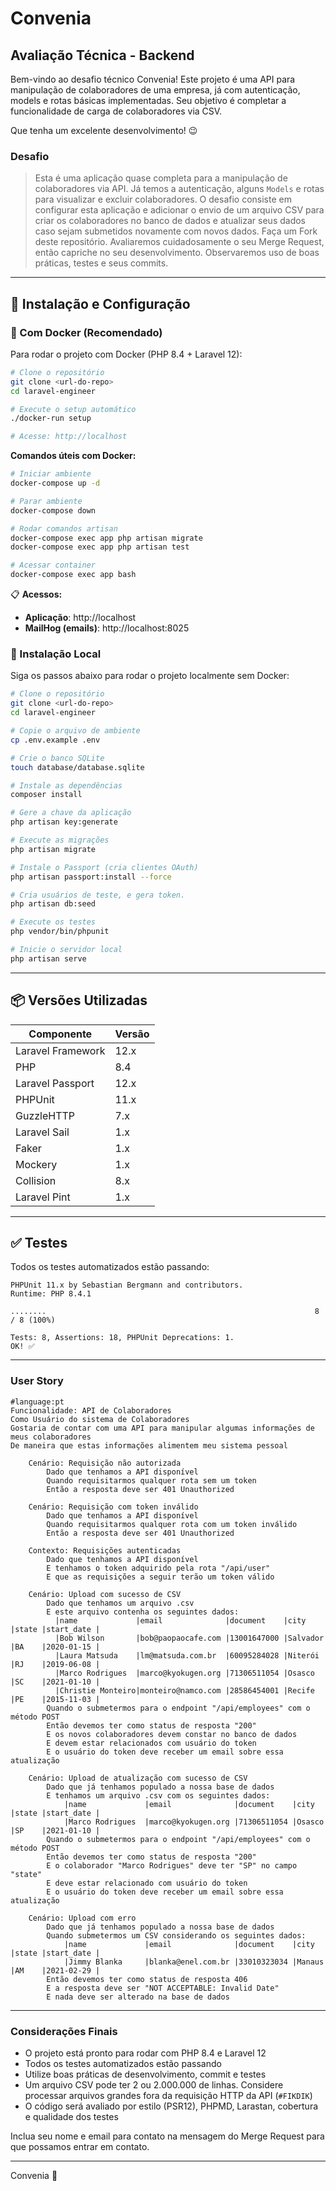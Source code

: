 # Convenia


## Avaliação Técnica - Backend

Bem-vindo ao desafio técnico Convenia! Este projeto é uma API para manipulação de colaboradores de uma empresa, já com autenticação, models e rotas básicas implementadas. Seu objetivo é completar a funcionalidade de carga de colaboradores via CSV.

Que tenha um excelente desenvolvimento! :wink:

### Desafio

> Esta é uma aplicação quase completa para a manipulação de colaboradores via API. Já temos a autenticação, alguns `Models` e rotas para visualizar e excluir colaboradores.
> O desafio consiste em configurar esta aplicação e adicionar o envio de um arquivo CSV para criar os colaboradores no banco de dados e atualizar seus dados caso sejam submetidos novamente com novos dados.
> Faça um Fork deste repositório. Avaliaremos cuidadosamente o seu Merge Request, então capriche no seu desenvolvimento. Observaremos uso de boas práticas, testes e seus commits.


---

## 🚀 Instalação e Configuração

### 🐳 Com Docker (Recomendado)

Para rodar o projeto com Docker (PHP 8.4 + Laravel 12):

```bash
# Clone o repositório
git clone <url-do-repo>
cd laravel-engineer

# Execute o setup automático
./docker-run setup

# Acesse: http://localhost
```

**Comandos úteis com Docker:**

```bash
# Iniciar ambiente
docker-compose up -d

# Parar ambiente
docker-compose down

# Rodar comandos artisan
docker-compose exec app php artisan migrate
docker-compose exec app php artisan test

# Acessar container
docker-compose exec app bash
```

📋 **Acessos:**
- **Aplicação**: http://localhost
- **MailHog (emails)**: http://localhost:8025

### 🔧 Instalação Local

Siga os passos abaixo para rodar o projeto localmente sem Docker:

```bash
# Clone o repositório
git clone <url-do-repo>
cd laravel-engineer

# Copie o arquivo de ambiente
cp .env.example .env

# Crie o banco SQLite
touch database/database.sqlite

# Instale as dependências
composer install

# Gere a chave da aplicação
php artisan key:generate

# Execute as migrações
php artisan migrate

# Instale o Passport (cria clientes OAuth)
php artisan passport:install --force

# Cria usuários de teste, e gera token.
php artisan db:seed

# Execute os testes
php vendor/bin/phpunit

# Inicie o servidor local
php artisan serve
```

---

## 📦 Versões Utilizadas

| Componente           | Versão         |
|----------------------|---------------|
| Laravel Framework    | 12.x          |
| PHP                  | 8.4           |
| Laravel Passport     | 12.x          |
| PHPUnit              | 11.x          |
| GuzzleHTTP           | 7.x           |
| Laravel Sail         | 1.x           |
| Faker                | 1.x           |
| Mockery              | 1.x           |
| Collision            | 8.x           |
| Laravel Pint         | 1.x           |

---

## ✅ Testes

Todos os testes automatizados estão passando:

```
PHPUnit 11.x by Sebastian Bergmann and contributors.
Runtime: PHP 8.4.1

........                                                            8 / 8 (100%)

Tests: 8, Assertions: 18, PHPUnit Deprecations: 1.
OK! ✅
```

---


### User Story

```gherkin
#language:pt
Funcionalidade: API de Colaboradores
Como Usuário do sistema de Colaboradores
Gostaria de contar com uma API para manipular algumas informações de meus colaboradores
De maneira que estas informações alimentem meu sistema pessoal

    Cenário: Requisição não autorizada
        Dado que tenhamos a API disponível
        Quando requisitarmos qualquer rota sem um token
        Então a resposta deve ser 401 Unauthorized

    Cenário: Requisição com token inválido
        Dado que tenhamos a API disponível
        Quando requisitarmos qualquer rota com um token inválido
        Então a resposta deve ser 401 Unauthorized

    Contexto: Requisições autenticadas
        Dado que tenhamos a API disponível
        E tenhamos o token adquirido pela rota "/api/user"
        E que as requisições a seguir terão um token válido

    Cenário: Upload com sucesso de CSV
        Dado que tenhamos um arquivo .csv
        E este arquivo contenha os seguintes dados:
          |name             |email              |document    |city     |state |start_date |
          |Bob Wilson       |bob@paopaocafe.com |13001647000 |Salvador |BA    |2020-01-15 |
          |Laura Matsuda    |lm@matsuda.com.br  |60095284028 |Niterói  |RJ    |2019-06-08 |
          |Marco Rodrigues  |marco@kyokugen.org |71306511054 |Osasco   |SC    |2021-01-10 |
          |Christie Monteiro|monteiro@namco.com |28586454001 |Recife   |PE    |2015-11-03 |
        Quando o submetermos para o endpoint "/api/employees" com o método POST
        Então devemos ter como status de resposta "200"
        E os novos colaboradores devem constar no banco de dados
        E devem estar relacionados com usuário do token
        E o usuário do token deve receber um email sobre essa atualização

    Cenário: Upload de atualização com sucesso de CSV
        Dado que já tenhamos populado a nossa base de dados
        E tenhamos um arquivo .csv com os seguintes dados:
            |name             |email              |document    |city     |state |start_date |
            |Marco Rodrigues  |marco@kyokugen.org |71306511054 |Osasco   |SP    |2021-01-10 |
        Quando o submetermos para o endpoint "/api/employees" com o método POST
        Então devemos ter como status de resposta "200"
        E o colaborador "Marco Rodrigues" deve ter "SP" no campo "state"
        E deve estar relacionado com usuário do token
        E o usuário do token deve receber um email sobre essa atualização

    Cenário: Upload com erro
        Dado que já tenhamos populado a nossa base de dados
        Quando submetermos um CSV considerando os seguintes dados:
            |name             |email              |document    |city     |state |start_date |
            |Jimmy Blanka     |blanka@enel.com.br |33010323034 |Manaus   |AM    |2021-02-29 |
        Então devemos ter como status de resposta 406
        E a resposta deve ser "NOT ACCEPTABLE: Invalid Date"
        E nada deve ser alterado na base de dados
```


---

### Considerações Finais

* O projeto está pronto para rodar com PHP 8.4 e Laravel 12
* Todos os testes automatizados estão passando
* Utilize boas práticas de desenvolvimento, commit e testes
* Um arquivo CSV pode ter 2 ou 2.000.000 de linhas. Considere processar arquivos grandes fora da requisição HTTP da API (`#FIKDIK`)
* O código será avaliado por estilo (PSR12), PHPMD, Larastan, cobertura e qualidade dos testes

Inclua seu nome e email para contato na mensagem do Merge Request para que possamos entrar em contato.

---

Convenia :purple_heart:
